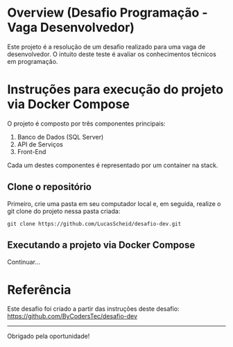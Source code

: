 # Overview (Desafio Programação - Vaga Desenvolvedor)

Este projeto é a resolução de um desafio realizado para uma vaga de desenvolvedor. O intuito deste teste é avaliar os conhecimentos técnicos em programação.

# Instruções para execução do projeto via Docker Compose
O projeto é composto por três componentes principais: 

1. Banco de Dados (SQL Server)
2. API de Serviços
3. Front-End 

Cada um destes componentes é representado por um container na stack. 

## Clone o repositório  
Primeiro, crie uma pasta em seu computador local e, em seguida, realize o git clone do projeto nessa pasta criada:
```                                                                                
git clone https://github.com/LucasScheid/desafio-dev.git
```                                                                                

## Executando a projeto via Docker Compose
Continuar...

# Referência

Este desafio foi criado a partir das instruções deste desafio: https://github.com/ByCodersTec/desafio-dev

---

Obrigado pela oportunidade!
